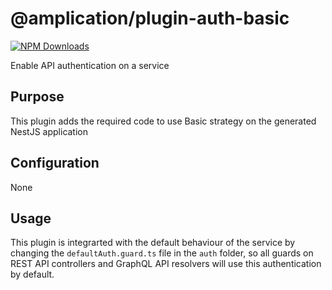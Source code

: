 # @amplication/plugin-auth-basic

[![NPM Downloads](https://img.shields.io/npm/dt/@amplication/plugin-auth-basic)](https://www.npmjs.com/package/@amplication/plugin-auth-api) 

Enable API authentication on a service

## Purpose

This plugin adds the required code to use Basic strategy on the generated NestJS application 

## Configuration

None

## Usage

This plugin is integrarted with the default behaviour of the service by changing the `defaultAuth.guard.ts` file in the `auth` folder, so all guards on REST API controllers and GraphQL API resolvers will use this authentication by default. 
